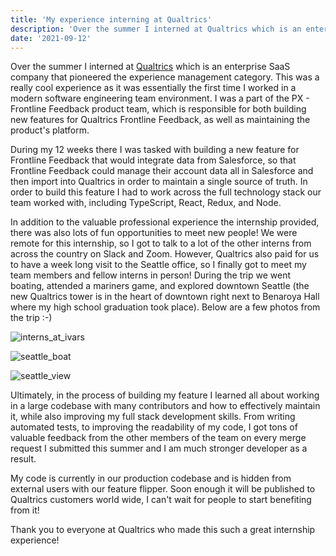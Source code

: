```yaml
---
title: 'My experience interning at Qualtrics'
description: 'Over the summer I interned at Qualtrics which is an enterprise SaaS company that pioneered the experience management category. This was a really cool experience as it was essentially the first time I worked in a modern software engineering team environment.'
date: '2021-09-12'
---
```


Over the summer I interned at [Qualtrics](https://www.qualtrics.com/) which is an enterprise SaaS company that pioneered the experience management category.
This was a really cool experience as it was essentially the first time I worked in a modern software engineering team environment.
I was a part of the PX - Frontline Feedback product team, which is responsible for both building new features for Qualtrics Frontline Feedback, as well as maintaining the product's platform.

During my 12 weeks there I was tasked with building a new feature for Frontline Feedback that would integrate data from Salesforce, so that Frontline Feedback could manage their account data all in Salesforce and then import into Qualtrics in order to maintain a single source of truth.
In order to build this feature I had to work across the full technology stack our team worked with, including TypeScript, React, Redux, and Node.

In addition to the valuable professional experience the internship provided, there was also lots of fun opportunities to meet new people!
We were remote for this internship, so I got to talk to a lot of the other interns from across the country on Slack and Zoom.
However, Qualtrics also paid for us to have a week long visit to the Seattle office, so I finally got to meet my team members and fellow interns in person!
During the trip we went boating, attended a mariners game, and explored downtown Seattle (the new Qualtrics tower is in the heart of downtown right next to Benaroya Hall where my high school graduation took place).
Below are a few photos from the trip :-)

![interns_at_ivars](/images/ivars.jpg)

![seattle_boat](/images/seattle_boat.jpg)

![seattle_view](/images/seattle_view.jpg)

Ultimately, in the process of building my feature I learned all about working in a large codebase with many contributors and how to effectively maintain it, while also improving my full stack development skills.
From writing automated tests, to improving the readability of my code, I got tons of valuable feedback from the other members of the team on every merge request I submitted this summer and I am much stronger developer as a result.

My code is currently in our production codebase and is hidden from external users with our feature flipper.
Soon enough it will be published to Qualtrics customers world wide, I can't wait for people to start benefiting from it!

Thank you to everyone at Qualtrics who made this such a great internship experience!
